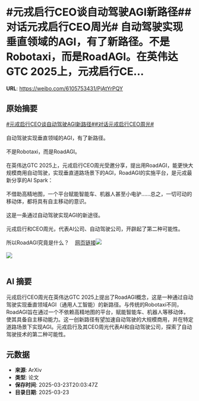 # #元戎启行CEO谈自动驾驶AGI新路径##对话元戎启行CEO周光# 自动驾驶实现垂直领域的AGI，有了新路径。不是Robotaxi，而是RoadAGI。在英伟达GTC 2025上，元戎启行CE...

**URL**: https://weibo.com/6105753431/PjAtYrPQY

## 原始摘要

<a href="https://m.weibo.cn/search?containerid=231522type%3D1%26t%3D10%26q%3D%23%E5%85%83%E6%88%8E%E5%90%AF%E8%A1%8CCEO%E8%B0%88%E8%87%AA%E5%8A%A8%E9%A9%BE%E9%A9%B6AGI%E6%96%B0%E8%B7%AF%E5%BE%84%23&amp;extparam=%23%E5%85%83%E6%88%8E%E5%90%AF%E8%A1%8CCEO%E8%B0%88%E8%87%AA%E5%8A%A8%E9%A9%BE%E9%A9%B6AGI%E6%96%B0%E8%B7%AF%E5%BE%84%23" data-hide=""><span class="surl-text">#元戎启行CEO谈自动驾驶AGI新路径#</span></a><a href="https://m.weibo.cn/search?containerid=231522type%3D1%26t%3D10%26q%3D%23%E5%AF%B9%E8%AF%9D%E5%85%83%E6%88%8E%E5%90%AF%E8%A1%8CCEO%E5%91%A8%E5%85%89%23&amp;extparam=%23%E5%AF%B9%E8%AF%9D%E5%85%83%E6%88%8E%E5%90%AF%E8%A1%8CCEO%E5%91%A8%E5%85%89%23" data-hide=""><span class="surl-text">#对话元戎启行CEO周光#</span></a> <br><br>自动驾驶实现垂直领域的AGI，有了新路径。<br><br>不是Robotaxi，而是RoadAGI。<br><br>在英伟达GTC 2025上，元戎启行CEO周光受邀分享，提出用RoadAGI，能更快大规模商用自动驾驶，实现垂直道路场景下的AGI，RoadAGI的实施平台，是元戎最新分享的AI Spark：<br><br>不借助高精地图，一个平台赋能智能车、机器人甚至小电驴……总之，一切可动的移动体，都将具有自主移动的意识。<br><br>这是一条通过自动驾驶实现AGI的新途径。<br><br>元戎启行和CEO周光，代表AI公司、自动驾驶公司，开辟起了第二种可能性。<br><br>所以RoadAGI究竟是什么？<a href="https://weibo.cn/sinaurl?u=https%3A%2F%2Fmp.weixin.qq.com%2Fs%2FkrR9dqehKS8IRB6aNZNByg" data-hide=""><span class="url-icon"><img style="width: 1rem;height: 1rem" src="https://h5.sinaimg.cn/upload/2015/09/25/3/timeline_card_small_web_default.png" referrerpolicy="no-referrer"></span><span class="surl-text">网页链接</span></a><img style="" src="https://tvax2.sinaimg.cn/large/006Fd7o3ly1hzoponjb26j30ms0cwagc.jpg" referrerpolicy="no-referrer"><br><br><img style="" src="https://tvax3.sinaimg.cn/large/006Fd7o3ly1hzopons8o3j30u00gp154.jpg" referrerpolicy="no-referrer"><br><br>

## AI 摘要

元戎启行CEO周光在英伟达GTC 2025上提出了RoadAGI概念，这是一种通过自动驾驶实现垂直领域AGI（通用人工智能）的新路径。与传统的Robotaxi不同，RoadAGI旨在通过一个不依赖高精地图的平台，赋能智能车、机器人等移动体，使其具备自主移动能力。这一创新路径有望加速自动驾驶的大规模商用，并在特定道路场景下实现AGI。元戎启行及其CEO周光代表AI和自动驾驶公司，探索了自动驾驶技术的第二种可能性。

## 元数据

- **来源**: ArXiv
- **类型**: 论文
- **保存时间**: 2025-03-23T20:03:47Z
- **目录日期**: 2025-03-23

